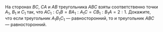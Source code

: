 На сторонах $BC$, $CA$ и $AB$ треугольника $ABC$ взяты соответственно точки 
$A_1$, $B_1$ и $C_1$ так, что $AC_1:C_1B=BA_1:A_1C=CB_1:B_1A=2:1$. Докажите, что если 
треугольник $A_1B_1C_1$ — равносторонний, то и треугольник $ABC$ — 
равносторонний.